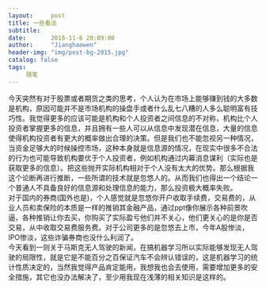 ```yaml
---
layout:     post
title: 一些看法
subtitle:   
date:       2018-11-6 20:09:00
author:     "Jianghaowen"
header-img: "img/post-bg-2015.jpg"
catalog: false
tags:
     随笔
---
```

今天突然有对于股票或者期货之类的思考，个人认为在市场上能够赚到钱的大多数是机构，原因可能并不是市场机构的操盘手或者什么乱七八糟的人多么聪明富有技巧性。我觉得更多的应该可能是机构和个人投资者之间信息的不对称，机构比个人投资者掌握更多的信息，并且拥有一些人可以从信息中发现潜在信息，大量的信息使得机构投资者有更大的概率做出合理的决策。但是我们也不能忽视另一种情况，当资金足够大的时候操控市场，这种本身就是信息源的情况，在现实中很多不合法的行为也可能导致机构要优于个人投资者，例如机构通过内幕消息谋利（实际也是获取更多的信息）。把这些抛开实际机构相对于个人没有太大的优势。那么根据我这个论断再进行推断，一些所谓的技术就是忽悠人的。从而我们也得出一个结论一个普通人不具备良好的信息源和处理信息的能力，那么投资极大概率失败。                   
对于国内的券商(国外也是)，个人感觉就是忽悠你开户收取手续费，交易费的，从业人员和卖保险的本质是一样的推销其金融产品，通过ppt像你展示各种前景吹逼，各种推销让你去买，你购买了实际盈亏他们并不关心，他们更关心的是你是否交易，从中收取交易费服务费。对于公司更多的是忽悠去上市，今年A股惨淡，IPO惨淡，这些诈骗券商也没什么利润了。                              
今天看到一则关于马斯克无人驾驶的新闻，在搞机器学习所以实际能够发现无人驾驶的局限性，就是它是不能百分之百保证汽车不会辨认错误的，这是机器学习的统计性质决定的，当然我觉得产品肯定能用，我想我也会去使用，需要增加更多的安全措施，其它也没办法解决了，至少用我现在浅薄的相关知识是这样的。
